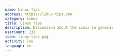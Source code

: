 ```yaml
---
name: Linux Tips
address: https://linux-tips.com
category: Linux
title: Linux Tips
description: Discussion about the Linux in general
userCount: 232
icon: linux-tips.png
activity: low
language: en
---
```

